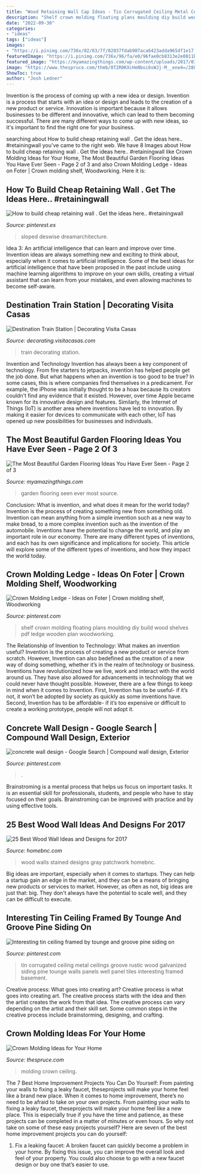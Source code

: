 ```yaml
---
title: "Wood Retaining Wall Cap Ideas - Tin Corrugated Ceiling Metal Ceilings Groove Rustic Wood Galvanized Siding Pine Tounge Walls Panels Well Panel Tiles Interesting Framed Basement"
description: "Shelf crown molding floating plans moulding diy build wood shelves pdf ledge wooden plan woodworking"
date: "2022-09-30"
categories:
- "ideas"
tags: ["ideas"]
images:
- "https://i.pinimg.com/736x/02/03/7f/02037fdab907aca6423adda965df1e17.jpg"
featuredImage: "https://i.pinimg.com/736x/96/fa/e0/96fae0cb8313e2e0811b3c083c145a4a.jpg"
featured_image: "https://myamazingthings.com/wp-content/uploads/2017/03/garden-683x1024.jpg"
image: "https://www.thespruce.com/thmb/8T2R0KXcHeNboi6sWJj-M__ene4=/2882x2345/filters:fill(auto,1)/Diningroomwithcrownmolding-GettyImages-145121522-85951b058d5f406cb48bd96375265b2e.jpg"
ShowToc: true
author: "Josh Ledner"
---
```



Invention is the process of coming up with a new idea or design.
Invention is a process that starts with an idea or design and leads to the creation of a new product or service. Innovation is important because it allows businesses to be different and innovative, which can lead to them becoming successful. There are many different ways to come up with new ideas, so it's important to find the right one for your business.

	

		
searching about How to build cheap retaining wall . Get the ideas here.. #retainingwall you've came to the right web. We have 8 Images about How to build cheap retaining wall . Get the ideas here.. #retainingwall like Crown Molding Ideas for Your Home, The Most Beautiful Garden Flooring Ideas You Have Ever Seen - Page 2 of 3 and also Crown Molding Ledge - Ideas on Foter | Crown molding shelf, Woodworking. Here it is:
		
    
## How To Build Cheap Retaining Wall . Get The Ideas Here.. #retainingwall

<img loading=lazy src="https://i.pinimg.com/736x/02/03/7f/02037fdab907aca6423adda965df1e17.jpg" onerror="this.onerror=null;this.src='https://tse2.mm.bing.net/th?id=OIP.ldX2ZOF-GWAYUaSsdnrVKQHaLH&amp;pid=15.1';" alt="How to build cheap retaining wall . Get the ideas here.. #retainingwall">

_Source: pinterest.es_

>sloped deswise dreamarchitecture. 

	

Idea 3: An artificial intelligence that can learn and improve over time.
Invention ideas are always something new and exciting to think about, especially when it comes to artificial intelligence. Some of the best ideas for artificial intelligence that have been proposed in the past include using machine learning algorithms to improve on your own skills, creating a virtual assistant that can learn from your mistakes, and even allowing machines to become self-aware.

    
## Destination Train Station | Decorating Visita Casas

<img loading=lazy src="http://decorating.visitacasas.com/wp-content/uploads/2009/08/train-station1.jpg" onerror="this.onerror=null;this.src='https://tse1.mm.bing.net/th?id=OIP.gL4oexI571L2k08hk5oICQHaFg&amp;pid=15.1';" alt="Destination Train Station | Decorating Visita Casas">

_Source: decorating.visitacasas.com_

>train decorating station. 

	

Invention and Technology
Invention has always been a key component of technology. From fire starters to jetpacks, invention has helped people get the job done. But what happens when an invention is too good to be true? In some cases, this is where companies find themselves in a predicament. For example, the iPhone was initially thought to be a hoax because its creators couldn't find any evidence that it existed. However, over time Apple became known for its innovative design and features. Similarly, the Internet of Things (IoT) is another area where inventions have led to innovation. By making it easier for devices to communicate with each other, IoT has opened up new possibilities for businesses and individuals.

    
## The Most Beautiful Garden Flooring Ideas You Have Ever Seen - Page 2 Of 3

<img loading=lazy src="https://myamazingthings.com/wp-content/uploads/2017/03/garden-683x1024.jpg" onerror="this.onerror=null;this.src='https://tse3.mm.bing.net/th?id=OIP.42HCCsL64Bv21h25O__h3gHaLG&amp;pid=15.1';" alt="The Most Beautiful Garden Flooring Ideas You Have Ever Seen - Page 2 of 3">

_Source: myamazingthings.com_

>garden flooring seen ever most source. 

	

Conclusion: What is invention, and what does it mean for the world today?
Invention is the process of creating something new from something old. Invention can mean anything from a simple invention such as a new way to make bread, to a more complex invention such as the invention of the automobile. Inventions have the potential to change the world, and play an important role in our economy. There are many different types of inventions, and each has its own significance and implications for society. This article will explore some of the different types of inventions, and how they impact the world today.

    
## Crown Molding Ledge - Ideas On Foter | Crown Molding Shelf, Woodworking

<img loading=lazy src="https://i.pinimg.com/736x/55/72/a4/5572a4cd1150bce2b283e1a65d6bbaf3.jpg" onerror="this.onerror=null;this.src='https://tse3.mm.bing.net/th?id=OIP.UjxqmJD2F8ygNBIcSnPiwgHaE9&amp;pid=15.1';" alt="Crown Molding Ledge - Ideas on Foter | Crown molding shelf, Woodworking">

_Source: pinterest.com_

>shelf crown molding floating plans moulding diy build wood shelves pdf ledge wooden plan woodworking. 

	

The Relationship of Invention to Technology: What makes an invention useful?
Invention is the process of creating a new product or service from scratch. However, Invention can also bedefined as the creation of a new way of doing something, whether it’s in the realm of technology or business. Inventions have revolutionized how we live, work and interact with the world around us. They have also allowed for advancements in technology that we could never have thought possible. 
However, there are a few things to keep in mind when it comes to Invention. First, Invention has to be useful- if it’s not, it won’t be adopted by society as quickly as some inventions have. Second, Invention has to be affordable- if it’s too expensive or difficult to create a working prototype, people will not adopt it.

    
## Concrete Wall Design - Google Search | Compound Wall Design, Exterior

<img loading=lazy src="https://i.pinimg.com/736x/96/fa/e0/96fae0cb8313e2e0811b3c083c145a4a.jpg" onerror="this.onerror=null;this.src='https://tse4.mm.bing.net/th?id=OIP.TMZ-CSPCTh9MrKYAuyO_SgHaHH&amp;pid=15.1';" alt="concrete wall design - Google Search | Compound wall design, Exterior">

_Source: pinterest.com_

>. 

	

Brainstroming is a mental process that helps us focus on important tasks. It is an essential skill for professionals, students, and people who have to stay focused on their goals. Brainstroming can be improved with practice and by using effective tools.

    
## 25 Best Wood Wall Ideas And Designs For 2017

<img loading=lazy src="https://cdn.homebnc.com/homeimg/2017/05/25-wood-walls-homebnc.jpg" onerror="this.onerror=null;this.src='https://tse4.mm.bing.net/th?id=OIP.80T-DwHVGpFbTiYtnZrQVwHaLH&amp;pid=15.1';" alt="25 Best Wood Wall Ideas and Designs for 2017">

_Source: homebnc.com_

>wood walls stained designs gray patchwork homebnc. 

	

Big ideas are important, especially when it comes to startups. They can help a startup gain an edge in the market, and they can be a means of bringing new products or services to market. However, as often as not, big ideas are just that: big. They don't always have the potential to scale well, and they can be difficult to execute.

    
## Interesting Tin Ceiling Framed By Tounge And Groove Pine Siding On

<img loading=lazy src="https://i.pinimg.com/736x/3e/19/71/3e19710f7e00b72ea75560b3fcb0bf11--tin-on-walls-corrugated-tin.jpg?b=t" onerror="this.onerror=null;this.src='https://tse3.mm.bing.net/th?id=OIP.pXPdBAC9qx1rF6wT90raLQHaJ6&amp;pid=15.1';" alt="Interesting tin ceiling framed by tounge and groove pine siding on">

_Source: pinterest.com_

>tin corrugated ceiling metal ceilings groove rustic wood galvanized siding pine tounge walls panels well panel tiles interesting framed basement. 

	

Creative process: What goes into creating art?
Creative process is what goes into creating art. The creative process starts with the idea and then the artist creates the work from that idea. The creative process can vary depending on the artist and their skill set. Some common steps in the creative process include brainstorming, designing, and crafting.

    
## Crown Molding Ideas For Your Home

<img loading=lazy src="https://www.thespruce.com/thmb/8T2R0KXcHeNboi6sWJj-M__ene4=/2882x2345/filters:fill(auto,1)/Diningroomwithcrownmolding-GettyImages-145121522-85951b058d5f406cb48bd96375265b2e.jpg" onerror="this.onerror=null;this.src='https://tse2.mm.bing.net/th?id=OIP.qljSEDBx4RSCSdlzz1mEHwHaGB&amp;pid=15.1';" alt="Crown Molding Ideas for Your Home">

_Source: thespruce.com_

>molding crown ceiling. 

	

The 7 Best Home Improvement Projects You Can Do Yourself: From painting your walls to fixing a leaky faucet, theseprojects will make your home feel like a brand new place.
When it comes to home improvement, there’s no need to be afraid to take on your own projects. From painting your walls to fixing a leaky faucet, theseprojects will make your home feel like a new place. This is especially true if you have the time and patience, as these projects can be completed in a matter of minutes or even hours. So why not take on some of these easy projects yourself? Here are seven of the best home improvement projects you can do yourself: 
1. Fix a leaking faucet: A broken faucet can quickly become a problem in your home. By fixing this issue, you can improve the overall look and feel of your property. You could also choose to go with a new faucet design or buy one that’s easier to use.


